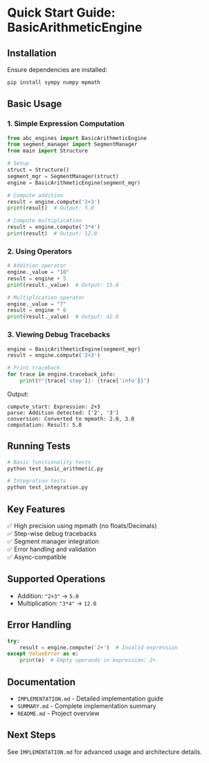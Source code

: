 # Quick Start Guide: BasicArithmeticEngine

## Installation

Ensure dependencies are installed:
```bash
pip install sympy numpy mpmath
```

## Basic Usage

### 1. Simple Expression Computation

```python
from abc_engines import BasicArithmeticEngine
from segment_manager import SegmentManager
from main import Structure

# Setup
struct = Structure()
segment_mgr = SegmentManager(struct)
engine = BasicArithmeticEngine(segment_mgr)

# Compute addition
result = engine.compute('2+3')
print(result)  # Output: 5.0

# Compute multiplication
result = engine.compute('3*4')
print(result)  # Output: 12.0
```

### 2. Using Operators

```python
# Addition operator
engine._value = "10"
result = engine + 5
print(result._value)  # Output: 15.0

# Multiplication operator
engine._value = "7"
result = engine * 6
print(result._value)  # Output: 42.0
```

### 3. Viewing Debug Tracebacks

```python
engine = BasicArithmeticEngine(segment_mgr)
result = engine.compute('2+3')

# Print traceback
for trace in engine.traceback_info:
    print(f"{trace['step']}: {trace['info']}")
```

Output:
```
compute_start: Expression: 2+3
parse: Addition detected: ['2', '3']
conversion: Converted to mpmath: 2.0, 3.0
computation: Result: 5.0
```

## Running Tests

```bash
# Basic functionality tests
python test_basic_arithmetic.py

# Integration tests
python test_integration.py
```

## Key Features

✅ High precision using mpmath (no floats/Decimals)  
✅ Step-wise debug tracebacks  
✅ Segment manager integration  
✅ Error handling and validation  
✅ Async-compatible  

## Supported Operations

- Addition: `"2+3"` → `5.0`
- Multiplication: `"3*4"` → `12.0`

## Error Handling

```python
try:
    result = engine.compute('2+')  # Invalid expression
except ValueError as e:
    print(e)  # Empty operands in expression: 2+
```

## Documentation

- `IMPLEMENTATION.md` - Detailed implementation guide
- `SUMMARY.md` - Complete implementation summary
- `README.md` - Project overview

## Next Steps

See `IMPLEMENTATION.md` for advanced usage and architecture details.
